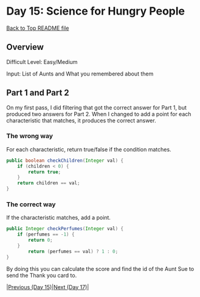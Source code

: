 # Day 15: Science for Hungry People

[Back to Top README file](../../../README.md)
## Overview
Difficult Level: Easy/Medium

Input: List of Aunts and What you remembered about them

## Part 1 and Part 2
On my first pass, I did filtering that got the correct answer for Part 1, but
produced two answers for Part 2. When I changed to add a point for each
characteristic that matches, it produces the correct answer.

### The wrong way
For each characteristic, return true/false if the condition matches.

```java
public boolean checkChildren(Integer val) {
    if (children < 0) {
        return true;
    }
    return children == val;
}
```

### The correct way
If the characteristic matches, add a point.
```java
public Integer checkPerfumes(Integer val) {
    if (perfumes == -1) {
        return 0;
    }
        return (perfumes == val) ? 1 : 0;
}
```

By doing this you can calculate the score and find the id of the Aunt Sue to 
send the Thank you card to.

|[Previous (Day 15)](../day15/README.md)|[Next (Day 17)](../day17/README.md)|